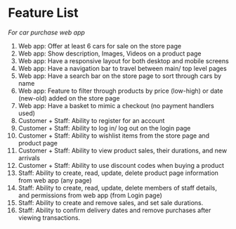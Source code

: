 # Feature List

*For car purchase web app*

1. Web app: Offer at least 6 cars for sale on the store page
2. Web app: Show description, Images, Videos on a product page
3. Web app: Have a responsive layout for both desktop and mobile screens
4. Web app: Have a navigation bar to travel between main/ top level pages
5. Web app: Have a search bar on the store page to sort through cars by name
6. Web app: Feature to filter through products by price (low-high) or date (new-old) added on the store page
7. Web app: Have a basket to mimic a checkout (no payment handlers used)
9. Customer + Staff: Ability to register for an account
10. Customer + Staff: Ability to log in/ log out on the login page
11. Customer + Staff: Ability to wishlist items from the store page and product page
12. Customer + Staff: Ability to view product sales, their durations, and new arrivals
13. Customer + Staff: Ability to use discount codes when buying a product
14. Staff: Ability to create, read, update, delete product page information from web app (any page)
15. Staff: Ability to create, read, update, delete members of staff details, and permissions from web app (from Login page)
16. Staff: Ability to create and remove sales, and set sale durations.
17. Staff: Ability to confirm delivery dates and remove purchases after viewing transactions.

